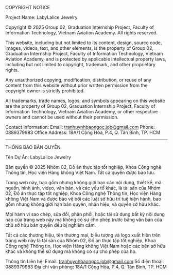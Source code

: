COPYRIGHT NOTICE

Project Name: LabyLalice Jewelry

Copyright © 2025 Group 02, Graduation Internship Project, Faculty of Information Technology, Vietnam Aviation Academy. All rights reserved.

This website, including but not limited to its content, design, source code, images, videos, text, and other elements, is the property of Group 02, Graduation Internship Project, Faculty of Information Technology, Vietnam Aviation Academy, and is protected by applicable intellectual property laws, including but not limited to copyright, trademark, and other proprietary rights.

Any unauthorized copying, modification, distribution, or reuse of any content from this website without prior written permission from the copyright owner is strictly prohibited.

All trademarks, trade names, logos, and symbols appearing on this website are the property of Group 02, Graduation Internship Project, Faculty of Information Technology, Vietnam Aviation Academy, or other respective owners and cannot be used without their permission.

Contact Information:
Email: tranhuynhbaongoc.job@gmail.com
Phone: 0889379983
Office Address: 18A/1 Cộng Hòa, P.4, Q. Tân Bình, TP. HCM

---

THÔNG BÁO BẢN QUYỀN

Tên Dự Án: LabyLalice Jewelry

Bản quyền © 2025 Nhóm 02, Đồ án thực tập tốt nghiệp, Khoa Công nghệ Thông tin, Học viện Hàng không Việt Nam. Tất cả quyền được bảo lưu.

Trang web này, bao gồm nhưng không giới hạn các nội dung, thiết kế, mã nguồn, hình ảnh, video, văn bản, và các yếu tố khác, là tài sản của Nhóm 02, Đồ án thực tập tốt nghiệp, Khoa Công nghệ Thông tin, Học viện Hàng không Việt Nam và được bảo vệ bởi các luật sở hữu trí tuệ hiện hành, bao gồm nhưng không giới hạn bản quyền, nhãn hiệu, và quyền sở hữu khác.

Mọi hành vi sao chép, sửa đổi, phân phối, hoặc tái sử dụng bất kỳ nội dung nào của trang web này mà không có sự cho phép trước bằng văn bản của chủ sở hữu bản quyền đều bị nghiêm cấm.

Tất cả các thương hiệu, tên thương mại, biểu tượng và logo xuất hiện trên trang web này là tài sản của Nhóm 02, Đồ án thực tập tốt nghiệp, Khoa Công nghệ Thông tin, Học viện Hàng không Việt Nam hoặc các bên sở hữu khác và không thể sử dụng mà không có sự cho phép của họ.

Thông tin Liên hệ:
Email: tranhuynhbaongoc.job@gmail.com
Số điện thoại: 0889379983
Địa chỉ văn phòng: 18A/1 Cộng Hòa, P.4, Q. Tân Bình, TP. HCM
